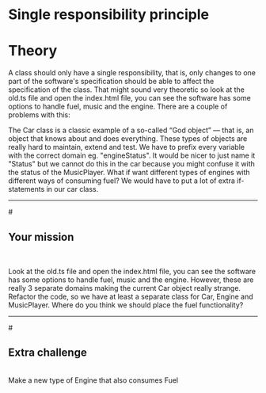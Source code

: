 #  Single responsibility principle <br>

# Theory <br>
A class should only have a single responsibility, that is, only changes to one part of the software's specification should be able to affect the specification of the class. That might sound very theoretic so look at the old.ts file and open the index.html file, you can see the software has some options to handle fuel, music and the engine. There are a couple of problems with this:

The Car class is a classic example of a so-called “God object” — that is, an object that knows about and does everything. These types of objects are really hard to maintain, extend and test.
We have to prefix every variable with the correct domain eg. "engineStatus". It would be nicer to just name it "Status" but we cannot do this in the car because you might confuse it with the status of the MusicPlayer.
What if want different types of engines with different ways of consuming fuel? We would have to put a lot of extra if-statements in our car class.
<hr>
# <h2>Your mission </h2><br>

Look at the old.ts file and open the index.html file, you can see the software has some options to handle fuel, music and the engine. However, these are really 3 separate domains making the current Car object really strange. Refactor the code, so we have at least a separate class for Car, Engine and MusicPlayer. Where do you think we should place the fuel functionality?
<hr>
# <h2> Extra challenge </h2> <br>
Make a new type of Engine that also consumes Fuel

